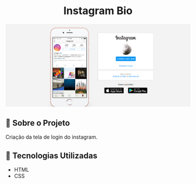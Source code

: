 <h1 align="center">Instagram Bio</h1>

<div align="center" id="top">
  <img src="./img/instagram-design.png" alt="Instagram"/>

 
</div>

## 📁 Sobre o Projeto

Criação da tela de login do instagram. 

## 

## 🚀 Tecnologias Utilizadas

- HTML
- CSS
